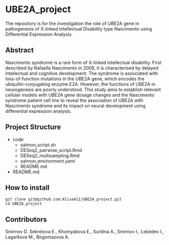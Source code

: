 # UBE2A_project
The repository is for the investigation the role of UBE2A gene in pathogenesis of X-linked Intellectual Disability type Nascimento using Differential Expression Analysis.

## Abstract
Nascimento syndrome is a rare form of X-linked intellectual disability. First described by Rafaella Nascimento in 2006, it is characterised by delayed intellectual and cognitive development. The syndrome is associated with loss-of-function mutations in the UBE2A gene, which encodes the ubiquitin-conjugating enzyme E2A. However, the functions of UBE2A in neurogenesis are poorly understood. This study aims to establish relevant cellular models with UBE2A gene dosage changes and the Nascimento syndrome patient cell line to reveal the association of UBE2A with Nascimento syndrome and its impact on neural development using differential expression analysis.

## Project Structure
- code
    - salmon_script.sh
    - DESeq2_pairwise_script.Rmd
    - DESeq2_multisampling.Rmd
    - salmon_environment.yaml
    - README.md
- README.md

## How to install
```
git clone git@github.com:Alisa411/UBE2A_project.git
cd UBE2A_project
```

## Contributors
Smirnov D. Sekretova E., Khomyakova E., Surdina A., Smirnov I., Lebedev I., Lagarkova M., Bogomazova A.

